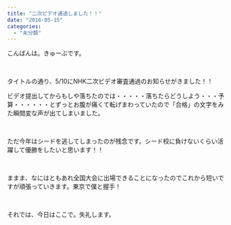 ```yaml
---
title: "二次ビデオ通過しました！！"
date: "2016-05-15"
categories: 
  - "未分類"
---
```


こんばんは。きゅーぶです。

 

タイトルの通り、5/10にNHK二次ビデオ審査通過のお知らせがきました！！

ビデオ提出してからもしや落ちたのでは・・・・・落ちたらどうしよう・・・予算・・・・・・とずっとお腹が痛くて転げまわっていたので「合格」の文字をみた瞬間変な声が出てしまいました。

 

ただ今年はシードを逃してしまったのが残念です。シード校に負けないくらい活躍して優勝をしたいと思います！！

 

ままま、なにはともあれ全国大会に出場できることになったのでこれから短いですが頑張っていきます。東京で僕と握手！

 

それでは、今日はここで。失礼します。
